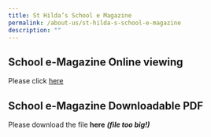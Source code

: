 ```yaml
---
title: St Hilda’s School e Magazine
permalink: /about-us/st-hilda-s-school-e-magazine
description: ""
---
```

School e-Magazine Online viewing
--------------------------------

Please click [here](https://issuu.com/touche-design/docs/st_hildas_primary_magazine_2021?fr=sMjMyZTI3NTIwODU)

School e-Magazine Downloadable PDF
----------------------------------

Please download the file **here** ***(file too big!)***